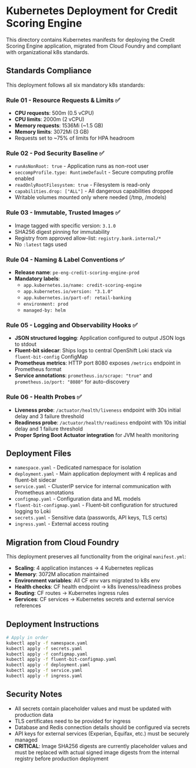 # Kubernetes Deployment for Credit Scoring Engine

This directory contains Kubernetes manifests for deploying the Credit Scoring Engine application, migrated from Cloud Foundry and compliant with organizational k8s standards.

## Standards Compliance

This deployment follows all six mandatory k8s standards:

### Rule 01 - Resource Requests & Limits ✅
- **CPU requests**: 500m (0.5 vCPU) 
- **CPU limits**: 2000m (2 vCPU)
- **Memory requests**: 1536Mi (~1.5 GB)
- **Memory limits**: 3072Mi (3 GB)
- Requests set to ~75% of limits for HPA headroom

### Rule 02 - Pod Security Baseline ✅
- `runAsNonRoot: true` - Application runs as non-root user
- `seccompProfile.type: RuntimeDefault` - Secure computing profile enabled
- `readOnlyRootFilesystem: true` - Filesystem is read-only
- `capabilities.drop: ["ALL"]` - All dangerous capabilities dropped
- Writable volumes mounted only where needed (/tmp, /models)

### Rule 03 - Immutable, Trusted Images ✅
- Image tagged with specific version: `3.1.0`
- SHA256 digest pinning for immutability
- Registry from approved allow-list: `registry.bank.internal/*`
- No `:latest` tags used

### Rule 04 - Naming & Label Conventions ✅
- **Release name**: `pe-eng-credit-scoring-engine-prod`
- **Mandatory labels**:
  - `app.kubernetes.io/name: credit-scoring-engine`
  - `app.kubernetes.io/version: "3.1.0"`
  - `app.kubernetes.io/part-of: retail-banking`
  - `environment: prod`
  - `managed-by: helm`

### Rule 05 - Logging and Observability Hooks ✅
- **JSON structured logging**: Application configured to output JSON logs to stdout
- **Fluent-bit sidecar**: Ships logs to central OpenShift Loki stack via `fluent-bit-config` ConfigMap
- **Prometheus metrics**: HTTP port 8080 exposes `/metrics` endpoint in Prometheus format
- **Service annotations**: `prometheus.io/scrape: "true"` and `prometheus.io/port: "8080"` for auto-discovery

### Rule 06 - Health Probes ✅
- **Liveness probe**: `/actuator/health/liveness` endpoint with 30s initial delay and 3 failure threshold
- **Readiness probe**: `/actuator/health/readiness` endpoint with 10s initial delay and 1 failure threshold
- **Proper Spring Boot Actuator integration** for JVM health monitoring

## Deployment Files

- `namespace.yaml` - Dedicated namespace for isolation
- `deployment.yaml` - Main application deployment with 4 replicas and fluent-bit sidecar
- `service.yaml` - ClusterIP service for internal communication with Prometheus annotations
- `configmap.yaml` - Configuration data and ML models
- `fluent-bit-configmap.yaml` - Fluent-bit configuration for structured logging to Loki
- `secrets.yaml` - Sensitive data (passwords, API keys, TLS certs)
- `ingress.yaml` - External access routing

## Migration from Cloud Foundry

This deployment preserves all functionality from the original `manifest.yml`:

- **Scaling**: 4 application instances → 4 Kubernetes replicas
- **Memory**: 3072M allocation maintained
- **Environment variables**: All CF env vars migrated to k8s env
- **Health checks**: CF health endpoint → k8s liveness/readiness probes
- **Routing**: CF routes → Kubernetes ingress rules
- **Services**: CF services → Kubernetes secrets and external service references

## Deployment Instructions

```bash
# Apply in order
kubectl apply -f namespace.yaml
kubectl apply -f secrets.yaml
kubectl apply -f configmap.yaml
kubectl apply -f fluent-bit-configmap.yaml
kubectl apply -f deployment.yaml
kubectl apply -f service.yaml
kubectl apply -f ingress.yaml
```

## Security Notes

- All secrets contain placeholder values and must be updated with production data
- TLS certificates need to be provided for ingress
- Database and Redis connection details should be configured via secrets
- API keys for external services (Experian, Equifax, etc.) must be securely managed
- **CRITICAL**: Image SHA256 digests are currently placeholder values and must be replaced with actual signed image digests from the internal registry before production deployment
